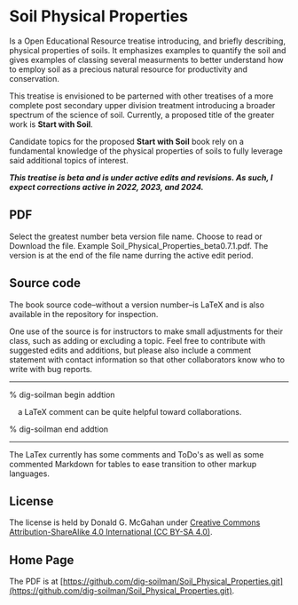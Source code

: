# Soil Physical Properties

Is a Open Educational Resource treatise introducing, and briefly describing, physical properties of soils. It emphasizes examples to quantify the soil and gives examples of classing several measurments to better understand how to employ soil as a precious natural resource for productivity and conservation.

This treatise is envisioned to be parterned with other treatises of a more complete post secondary upper division treatment introducing a broader spectrum of the science of soil. Currently, a proposed title of the greater work is **Start with Soil**. 

Candidate topics for the proposed **Start with Soil** book rely on a fundamental knowledge of the physical properties of soils to fully leverage said additional topics of interest.

***This treatise is beta and is under active edits and revisions. As such, I expect corrections active in 2022, 2023, and 2024.***

## PDF

Select the greatest number beta version file name. Choose to read or Download the file. Example Soil_Physical_Properties_beta0.7.1.pdf. The version is at the end of the file name durring the active edit period.

## Source code

The book source code–without a version number–is LaTeX and is also available in the repository for inspection.

One use of the source is for instructors to make small adjustments for their class, such as adding or excluding a topic. 
Feel free to contribute with suggested edits and additions, but please also include a comment statement with contact information so that other collaborators know who to write with bug reports.

---

% dig-soilman begin addtion

&nbsp;&nbsp;&nbsp; a LaTeX comment can be quite helpful toward collaborations.
   
% dig-soilman end addtion

---

The LaTex currently has some comments and ToDo's as well as some commented Markdown for tables to ease transition to other markup languages.

## License

The license is held by Donald G. McGahan under [Creative Commons Attribution-ShareAlike 4.0 International (CC BY-SA 4.0)](https://creativecommons.org/licenses/by-sa/4.0/).

## Home Page

The PDF is at [https://github.com/dig-soilman/Soil_Physical_Properties.git](https://github.com/dig-soilman/Soil_Physical_Properties.git).

